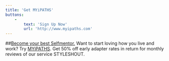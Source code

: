 ```yaml
---
title: 'Get MYiPATHS'
buttons:
    -
        text: 'Sign Up Now'
        url: 'http://www.myipaths.com'
---
```


##[Become your best Selfmentor.](http://www.mypaths.com)
Want to start loving how you live and work? Try [MYiPATHS](http://www.myipaths.com).
Get <span>50% off early adapter rates</span> in return for monthly reviews of our service <span>STYLESHOUT</span>. 